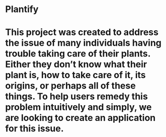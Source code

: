 # Plantify
# This project was created to address the issue of many individuals having trouble taking care of their plants. Either they don’t know what their plant is, how to take care of it, its origins, or perhaps all of these things. To help users remedy this problem intuitively and simply, we are looking to create an application for this issue.
